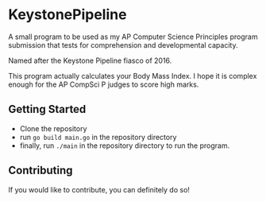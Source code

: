 # KeystonePipeline
A small program to be used as my AP Computer Science Principles program submission that tests for comprehension and developmental capacity. 

Named after the Keystone Pipeline fiasco of 2016.

This program actually calculates your Body Mass Index. I hope it is complex enough for the AP CompSci P judges to score high marks.

## Getting Started
- Clone the repository
- run ```go build main.go``` in the repository directory
- finally, run ```./main``` in the repository directory to run the program.

## Contributing
If you would like to contribute, you can definitely do so! 